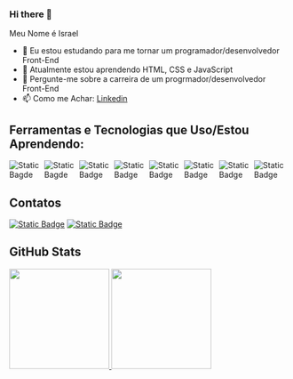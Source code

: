 ### Hi there 👋

Meu Nome é Israel

- 🔭 Eu estou estudando para me tornar um programador/desenvolvedor Front-End
- 🌱 Atualmente estou aprendendo HTML, CSS e JavaScript
- 💬 Pergunte-me sobre a carreira de um progrmador/desenvolvedor Front-End
- 📫 Como me Achar: [Linkedin](https://www.linkedin.com/in/israel-soares-porto-b24bb8241/)

## Ferramentas e Tecnologias que Uso/Estou Aprendendo:

<div style="display: flex;">
  <img alt="Static Bagde" src="https://img.shields.io/badge/HTML-239120?style=for-the-badge&logo=html5&logoColor=white&color=%23E34F26">
  <img alt="Static Bagde" src="https://img.shields.io/badge/CSS-239120?style=for-the-badge&logo=css3&logoColor=white&color=%231572B6">
  <img alt="Static Badge" src="https://img.shields.io/badge/javascript-1292899?style=for-the-badge&logo=javascript&logoColor=black&color=%23F7DF1E">
  <img alt="Static Badge" src="https://img.shields.io/badge/nodejs-1292899?style=for-the-badge&logo=nodedotjs&logoColor=white&color=%235FA04E">
  <img alt="Static Badge" src="https://img.shields.io/badge/react-1292899?style=for-the-badge&logo=react&logoColor=black&color=%2361DAFB">
  <img alt="Static Badge" src="https://img.shields.io/badge/Next-1292899?style=for-the-badge&logo=nextdotjs&logoColor=white&color=black">
  <img alt="Static Badge" src="https://img.shields.io/badge/tailwindcss-1292899?style=for-the-badge&logo=tailwindcss&logoColor=white&color=%2306B6D4">
  <img alt="Static Badge" src="https://img.shields.io/badge/chakraui-1292899?style=for-the-badge&logo=chakraui&logoColor=white&color=%23319795">
</div>

## Contatos

<div>
  <a href="mailto:isaelporto15@gmail.com" target="_blank"><img alt="Static Badge" src="https://img.shields.io/badge/Gmail-D14836?style=for-the-badge&logo=gmail&labelColor=orange&color=red"></a>
  <a href="https://www.linkedin.com/in/israel-soares-porto-b24bb8241/" target="_blank"><img alt="Static Badge" src="https://img.shields.io/badge/-LinkedIn-%25230077B5?style=for-the-badge&logo=linkedin&logoColor=blue&labelColor=lightblue&color=blue">
</a>
</div>

## GitHub Stats

<div>
<a href="https://github.com/Israel-SoaresPorto">
<img loading="lazy" height="180em" src="https://github-readme-stats.vercel.app/api/top-langs/?username=Israel-SoaresPorto&layout=compact&langs_count=7&theme=radical"/>
<img loading="lazy" height="180em" src="https://github-readme-stats.vercel.app/api?username=Israel-SoaresPorto&show_icons=true&theme=radical&include_all_commits=true"/>
</div>

          
          
          
          
          
          

